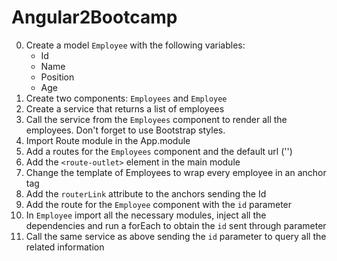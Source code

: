 # Angular2Bootcamp

0. Create a model `Employee` with the following variables:
	- Id
	- Name
	- Position
	- Age
1. Create two components: `Employees` and `Employee` 
2. Create a service that returns a list of employees
3. Call the service from the `Employees` component to render all the employees. Don't forget to use Bootstrap styles.
4. Import Route module in the App.module
5. Add a routes for the `Employees` component and the default url ('')
6. Add the `<route-outlet>` element in the main module
7. Change the template of Employees to wrap every employee in an anchor tag
8. Add the `routerLink` attribute to the anchors sending the Id
9. Add the route for the `Employee` component with the `id` parameter
10. In `Employee` import all the necessary modules, inject all the dependencies and run a forEach to obtain the `id` sent through parameter
11. Call the same service as above sending the `id` parameter to query all the related information